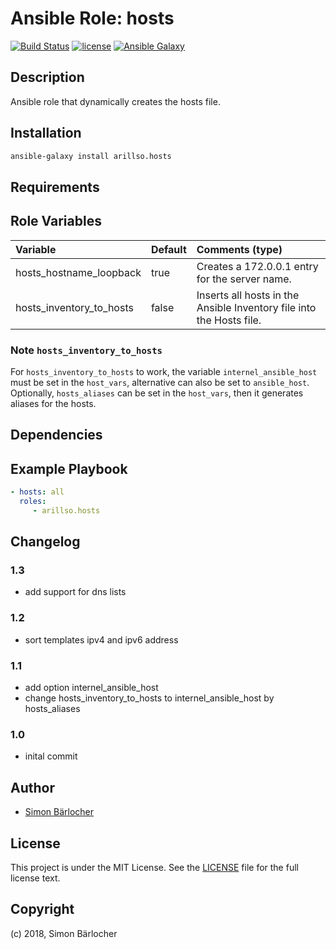 # Ansible Role: hosts

[![Build Status](https://travis-ci.org/arillso/ansible.hosts.svg?branch=master)](https://travis-ci.org/arillso/ansible.hosts) [![license](https://img.shields.io/github/license/mashape/apistatus.svg)](https://sbaerlo.ch/licence) [![Ansible Galaxy](http://img.shields.io/badge/ansible--galaxy-hosts-blue.svg)](https://galaxy.ansible.com/arillso/hosts)

## Description

Ansible role that dynamically creates the hosts file.

## Installation

```bash
ansible-galaxy install arillso.hosts
```

## Requirements

## Role Variables

| Variable             | Default     | Comments (type)                                   |
| :---                 | :---        | :---                                              |
| hosts_hostname_loopback | true | Creates a 172.0.0.1 entry for the server name. |
| hosts_inventory_to_hosts | false | Inserts all hosts in the Ansible Inventory file into the Hosts file. |

### Note `hosts_inventory_to_hosts`

For `hosts_inventory_to_hosts` to work, the variable `internel_ansible_host` must be set in the `host_vars`, alternative can also be set to `ansible_host`.
Optionally, `hosts_aliases` can be set in the `host_vars`, then it generates aliases for the hosts.

## Dependencies

## Example Playbook

```yml
- hosts: all
  roles:
     - arillso.hosts
```

## Changelog

### 1.3

* add support for dns lists

### 1.2

* sort templates ipv4 and ipv6 address

### 1.1

* add option internel_ansible_host
* change hosts_inventory_to_hosts to internel_ansible_host by hosts_aliases

### 1.0

* inital commit

## Author

* [Simon Bärlocher](https://sbaerlocher.ch)

## License

This project is under the MIT License. See the [LICENSE](https://sbaerlo.ch/licence) file for the full license text.

## Copyright

(c) 2018, Simon Bärlocher
